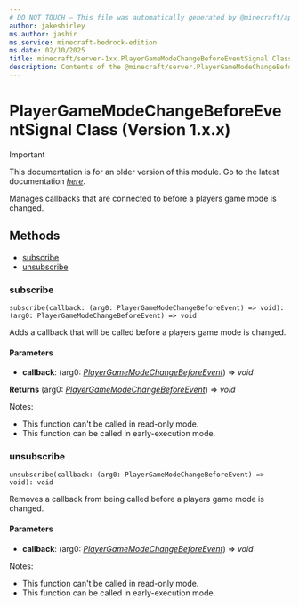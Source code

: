 ```yaml
---
# DO NOT TOUCH — This file was automatically generated by @minecraft/api-docs-generator, to report problems file an issue at https://github.com/Mojang/minecraft-scripting-libraries
author: jakeshirley
ms.author: jashir
ms.service: minecraft-bedrock-edition
ms.date: 02/10/2025
title: minecraft/server-1xx.PlayerGameModeChangeBeforeEventSignal Class
description: Contents of the @minecraft/server.PlayerGameModeChangeBeforeEventSignal class (Version 1.x.x).
---
```

# PlayerGameModeChangeBeforeEventSignal Class (Version 1.x.x)

> [!IMPORTANT]
> This documentation is for an older version of this module. Go to the latest documentation [*here*](../../../scriptapi/minecraft/server/PlayerGameModeChangeBeforeEventSignal.md).

Manages callbacks that are connected to before a players game mode is changed.

## Methods
- [subscribe](#subscribe)
- [unsubscribe](#unsubscribe)

### **subscribe**
`
subscribe(callback: (arg0: PlayerGameModeChangeBeforeEvent) => void): (arg0: PlayerGameModeChangeBeforeEvent) => void
`

Adds a callback that will be called before a players game mode is changed.

#### **Parameters**
- **callback**: (arg0: [*PlayerGameModeChangeBeforeEvent*](PlayerGameModeChangeBeforeEvent.md)) => *void*

**Returns** (arg0: [*PlayerGameModeChangeBeforeEvent*](PlayerGameModeChangeBeforeEvent.md)) => *void*
  
Notes:
- This function can't be called in read-only mode.
- This function can be called in early-execution mode.

### **unsubscribe**
`
unsubscribe(callback: (arg0: PlayerGameModeChangeBeforeEvent) => void): void
`

Removes a callback from being called before a players game mode is changed.

#### **Parameters**
- **callback**: (arg0: [*PlayerGameModeChangeBeforeEvent*](PlayerGameModeChangeBeforeEvent.md)) => *void*
  
Notes:
- This function can't be called in read-only mode.
- This function can be called in early-execution mode.

